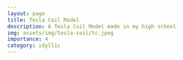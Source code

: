 ```yaml
---
layout: page
title: Tesla Coil Model
description: A Tesla Coil Model made in my high school
img: assets/img/tesla-coil/tc.jpeg
importance: 4
category: idyllic
---
```


